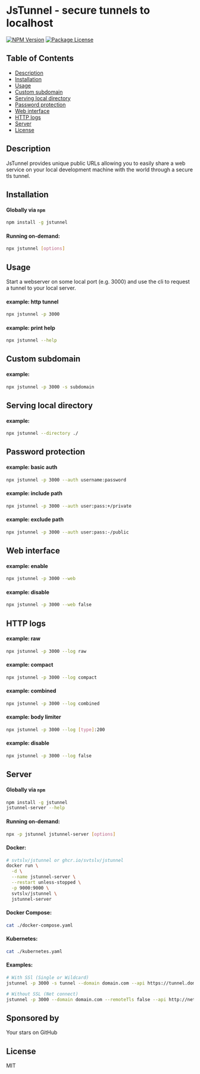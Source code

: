 # JsTunnel - secure tunnels to localhost

<a href="https://www.npmjs.com/package/jstunnel"><img src="https://img.shields.io/npm/v/jstunnel.svg" alt="NPM Version" /></a>
<a href="https://www.npmjs.com/package/jstunnel"><img src="https://img.shields.io/npm/l/jstunnel.svg" alt="Package License" /></a>

## Table of Contents
- [Description](#description)
- [Installation](#installation)
- [Usage](#usage)
- [Custom subdomain](#custom-subdomain)
- [Serving local directory](#serving-local-directory)
- [Password protection](#password-protection)
- [Web interface](#web-interface)
- [HTTP logs](#http-logs)
- [Server](#server)
- [License](#license)

## Description
JsTunnel provides unique public URLs allowing you to easily share a web service on your local development machine with the world through a secure tls tunnel.

## Installation
#### Globally via `npm`
```bash
npm install -g jstunnel
```
#### Running on-demand:
```bash
npx jstunnel [options]
```

## Usage
Start a webserver on some local port (e.g. 3000) and use the cli to request a tunnel to your local server.
#### example: http tunnel
```bash
npx jstunnel -p 3000
```
#### example: print help
```bash
npx jstunnel --help
```

## Custom subdomain
#### example:
```bash
npx jstunnel -p 3000 -s subdomain
```

## Serving local directory
#### example:
```bash
npx jstunnel --directory ./
```

## Password protection
#### example: basic auth
```bash
npx jstunnel -p 3000 --auth username:password
```
#### example: include path
```bash
npx jstunnel -p 3000 --auth user:pass:+/private
```
#### example: exclude path
```bash
npx jstunnel -p 3000 --auth user:pass:-/public
```

## Web interface
#### example: enable
```bash
npx jstunnel -p 3000 --web
```
#### example: disable
```bash
npx jstunnel -p 3000 --web false
```

## HTTP logs
#### example: raw
```bash
npx jstunnel -p 3000 --log raw
```
#### example: compact
```bash
npx jstunnel -p 3000 --log compact
```
#### example: combined
```bash
npx jstunnel -p 3000 --log combined
```
#### example: body limiter
```bash
npx jstunnel -p 3000 --log [type]:200
```
#### example: disable
```bash
npx jstunnel -p 3000 --log false
```

## Server
#### Globally via `npm`
```bash
npm install -g jstunnel
jstunnel-server --help
```
#### Running on-demand:
```bash
npx -p jstunnel jstunnel-server [options]
```

#### Docker:
```bash
# svtslv/jstunnel or ghcr.io/svtslv/jstunnel
docker run \
  -d \
  --name jstunnel-server \
  --restart unless-stopped \
  -p 9000:9000 \
  svtslv/jstunnel \
  jstunnel-server
```
#### Docker Compose:
```bash
cat ./docker-compose.yaml
```

#### Kubernetes:
```bash
cat ./kubernetes.yaml
```

#### Examples:
```bash
# With SSl (Single or Wildcard)
jstunnel -p 3000 -s tunnel --domain domain.com --api https://tunnel.domain.com

# Without SSL (Net connect)
jstunnel -p 3000 --domain domain.com --remoteTls false --api http://net.domain.com
```

## Sponsored by
Your stars on GitHub

## License
MIT